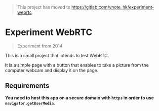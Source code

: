 > This project has moved to https://gitlab.com/ynote_hk/experiment-webrtc.

# Experiment WebRTC

> Experiment from 2014

This is a small project that intends to test WebRTC.

It is a simple page with a button that enables to take a picture from the
computer webcam and display it on the page.

## Requirements

**You need to host this app on a secure domain with `https` in order to use
`navigator.getUserMedia`**.
